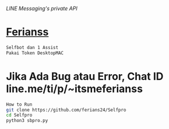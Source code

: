 *LINE Messaging's private API*

# [Ferianss](http://line.me/ti/p/~itsmeferianss)

```sh
Selfbot dan 1 Assist
Pakai Token DesktopMAC
```

# Jika Ada Bug atau Error, Chat ID line.me/ti/p/~itsmeferianss

```sh
How to Run
git clone https://github.com/ferians24/Selfpro
cd Selfpro
python3 sbpro.py
```
